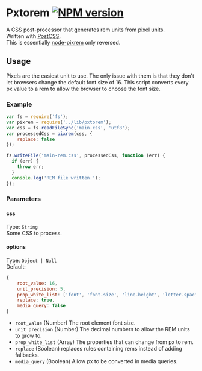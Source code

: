 # Pxtorem [![NPM version](https://badge.fury.io/js/pxtorem.svg)](http://badge.fury.io/js/pxtorem)

A CSS post-processor that generates rem units from pixel units.  
Written with [PostCSS](https://github.com/ai/postcss).  
This is essentially [node-pixrem](https://github.com/robwierzbowski/node-pixrem) only reversed.

## Usage

Pixels are the easiest unit to use. The only issue with them is that they don't let browsers change the default font size of 16. This script converts every px value to a rem to allow the browser to choose the font size.

### Example

```js
var fs = require('fs');
var pixrem = require('../lib/pxtorem');
var css = fs.readFileSync('main.css', 'utf8');
var processedCss = pixrem(css, {
    replace: false
});

fs.writeFile('main-rem.css', processedCss, function (err) {
  if (err) {
    throw err;
  }
  console.log('REM file written.');
});
```

### Parameters

#### css

Type: `String`  
Some CSS to process.

#### options

Type: `Object | Null`  
Default:
```js
{
    root_value: 16,
    unit_precision: 5,
    prop_white_list: ['font', 'font-size', 'line-height', 'letter-spacing'],
    replace: true,
    media_query: false
}
```

- `root_value` (Number) The root element font size.
- `unit_precision` (Number) The decimal numbers to allow the REM units to grow to.
- `prop_white_list` (Array) The properties that can change from px to rem.
- `replace` (Boolean) replaces rules containing rems instead of adding fallbacks.
- `media_query` (Boolean) Allow px to be converted in media queries.
